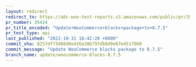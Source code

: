 ```yaml
---
layout: redirect
redirect_to: https://a8c-woo-test-reports.s3.amazonaws.com/public/pr/35424/api/index.html
pr_number: 35424
pr_title_encoded: "Update+WooCommerce+blocks+package+to+8.7.5"
pr_test_type: api
last_published: "2022-10-31 16:42:28 +0000"
commit_sha: 8257df73408d0e416a30b797db8d9e67e4517060
commit_message: "Update WooCommerce blocks package to 8.7.5"
branch_name: update/woocommerce-blocks-8.7.5
---
```

